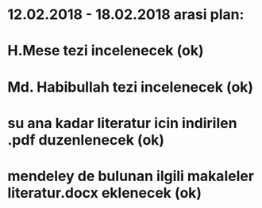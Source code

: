 # 12.02.2018 - 18.02.2018 arasi plan:
# H.Mese tezi incelenecek (ok)
# Md. Habibullah tezi incelenecek (ok)
# su ana kadar literatur icin indirilen .pdf duzenlenecek (ok)
# mendeley de bulunan ilgili makaleler literatur.docx eklenecek (ok)


